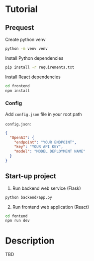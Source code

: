 # Tutorial

## Prequest

Create python venv

```bash
python -m venv venv
```

Install Python dependencies

```bash
pip install -r requirements.txt
```

Install React dependencies
```bash
cd frontend
npm install
```

###  Config
Add `config.json` file in your root path

`config.json`:
```json
{
  "OpenAI": {
    "endpoint": "YOUR ENDPOINT",
    "key": "YOUR API KEY",
    "model": "MODEL DEPLOYMENT NAME"
  }
}
```
## Start-up project

1. Run backend web service (Flask)
```bash
python backend/app.py 
```
2. Run frontend web application (React)
```bash
cd fontend
npm run dev
```
# Description 

TBD